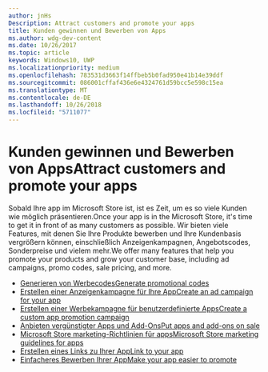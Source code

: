 ```yaml
---
author: jnHs
Description: Attract customers and promote your apps
title: Kunden gewinnen und Bewerben von Apps
ms.author: wdg-dev-content
ms.date: 10/26/2017
ms.topic: article
keywords: Windows10, UWP
ms.localizationpriority: medium
ms.openlocfilehash: 783531d3663f14ffbeb5b0fad950e41b14e39ddf
ms.sourcegitcommit: 086001cffaf436e6e4324761d59bcc5e598c15ea
ms.translationtype: MT
ms.contentlocale: de-DE
ms.lasthandoff: 10/26/2018
ms.locfileid: "5711077"
---
```

# <a name="attract-customers-and-promote-your-apps"></a><span data-ttu-id="80da7-103">Kunden gewinnen und Bewerben von Apps</span><span class="sxs-lookup"><span data-stu-id="80da7-103">Attract customers and promote your apps</span></span>

<span data-ttu-id="80da7-104">Sobald Ihre app im Microsoft Store ist, ist es Zeit, um es so viele Kunden wie möglich präsentieren.</span><span class="sxs-lookup"><span data-stu-id="80da7-104">Once your app is in the Microsoft Store, it's time to get it in front of as many customers as possible.</span></span> <span data-ttu-id="80da7-105">Wir bieten viele Features, mit denen Sie Ihre Produkte bewerben und Ihre Kundenbasis vergrößern können, einschließlich Anzeigenkampagnen, Angebotscodes, Sonderpreise und vielem mehr.</span><span class="sxs-lookup"><span data-stu-id="80da7-105">We offer many features that help you promote your products and grow your customer base, including ad campaigns, promo codes, sale pricing, and more.</span></span>

-   [<span data-ttu-id="80da7-106">Generieren von Werbecodes</span><span class="sxs-lookup"><span data-stu-id="80da7-106">Generate promotional codes</span></span>](generate-promotional-codes.md)
-   [<span data-ttu-id="80da7-107">Erstellen einer Anzeigenkampagne für Ihre App</span><span class="sxs-lookup"><span data-stu-id="80da7-107">Create an ad campaign for your app</span></span>](create-an-ad-campaign-for-your-app.md)
-   [<span data-ttu-id="80da7-108">Erstellen einer Werbekampagne für benutzerdefinierte Apps</span><span class="sxs-lookup"><span data-stu-id="80da7-108">Create a custom app promotion campaign</span></span>](create-a-custom-app-promotion-campaign.md)
-   [<span data-ttu-id="80da7-109">Anbieten vergünstigter Apps und Add-Ons</span><span class="sxs-lookup"><span data-stu-id="80da7-109">Put apps and add-ons on sale</span></span>](put-apps-and-add-ons-on-sale.md)
-   [<span data-ttu-id="80da7-110">Microsoft Store marketing-Richtlinien für apps</span><span class="sxs-lookup"><span data-stu-id="80da7-110">Microsoft Store marketing guidelines for apps</span></span>](app-marketing-guidelines.md)
-   [<span data-ttu-id="80da7-111">Erstellen eines Links zu Ihrer App</span><span class="sxs-lookup"><span data-stu-id="80da7-111">Link to your app</span></span>](link-to-your-app.md)
-   [<span data-ttu-id="80da7-112">Einfacheres Bewerben Ihrer App</span><span class="sxs-lookup"><span data-stu-id="80da7-112">Make your app easier to promote</span></span>](make-your-app-easier-to-promote.md)

 

 
